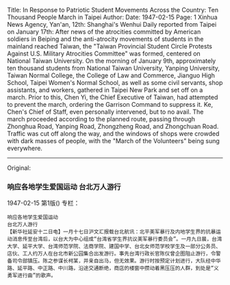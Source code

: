 Title: In Response to Patriotic Student Movements Across the Country: Ten Thousand People March in Taipei
Author:
Date: 1947-02-15
Page: 1
Xinhua News Agency, Yan'an, 12th: Shanghai's Wenhui Daily reported from Taipei on January 17th: After news of the atrocities committed by American soldiers in Beiping and the anti-atrocity movements of students in the mainland reached Taiwan, the "Taiwan Provincial Student Circle Protests Against U.S. Military Atrocities Committee" was formed, centered on National Taiwan University. On the morning of January 9th, approximately ten thousand students from National Taiwan University, Yanping University, Taiwan Normal College, the College of Law and Commerce, Jianguo High School, Taipei Women's Normal School, as well as some civil servants, shop assistants, and workers, gathered in Taipei New Park and set off on a march. Prior to this, Chen Yi, the Chief Executive of Taiwan, had attempted to prevent the march, ordering the Garrison Command to suppress it. Ke, Chen's Chief of Staff, even personally intervened, but to no avail. The march proceeded according to the planned route, passing through Zhonghua Road, Yanping Road, Zhongzheng Road, and Zhongchuan Road. Traffic was cut off along the way, and the windows of shops were crowded with dark masses of people, with the "March of the Volunteers" being sung everywhere.



<hr /> 

Original: 


### 响应各地学生爱国运动  台北万人游行

1947-02-15
第1版()
专栏：

    响应各地学生爱国运动
    台北万人游行
    【新华社延安十二日电】一月十七日沪文汇报载台北航讯：北平美军暴行及内地学生界的抗暴运动消息传至台湾后，以台大为中心组成“台湾省学生界抗议美军暴行委员会”。一月九日晨，台湾大学、延平大学、台湾师范学院、法商学院、建国中学、台北女师范学校学生及一部分公务员、店伙、工人约万人在台北市新公园集合出发游行。事先台湾行政长官陈仪曾企图阻止游行，令警备司令部镇压。陈之参谋长柯某，并亲自出马，但无效果。游行时按预定计划进行，大队经中华路、延平路、中正路、中川路，沿途交通断绝，商店的楼窗中攒动着黑压压的人群，到处是“义勇军进行曲”的歌声。
